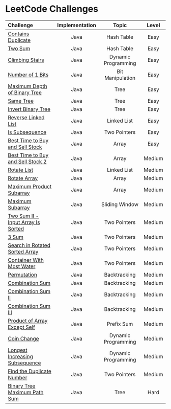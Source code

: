 # LeetCode Challenges

| Challenge                                                                                                                              | Implementation |        Topic        | Level  |
| :------------------------------------------------------------------------------------------------------------------------------------- | :------------: | :-----------------: | :----: |
| [Contains Duplicate](https://github.com/Murillo/Leetcode-Challenges/blob/main/algorithms/ContainsDuplicate.md)                         |      Java      |     Hash Table      |  Easy  |
| [Two Sum](https://github.com/Murillo/Leetcode-Challenges/blob/main/algorithms/TwoSum.md)                                               |      Java      |     Hash Table      |  Easy  |
| [Climbing Stairs](https://github.com/Murillo/Leetcode-Challenges/blob/main/algorithms/ClimbingStairs.md)                               |      Java      | Dynamic Programming |  Easy  |
| [Number of 1 Bits](https://github.com/Murillo/Leetcode-Challenges/blob/main/algorithms/NumberOf1Bits.md)                               |      Java      |  Bit Manipulation   |  Easy  |
| [Maximum Depth of Binary Tree](https://github.com/Murillo/Leetcode-Challenges/blob/main/algorithms/MaximumDepthOfBinaryTree.md)        |      Java      |        Tree         |  Easy  |
| [Same Tree](https://github.com/Murillo/Leetcode-Challenges/blob/main/algorithms/SameTree.md)                                           |      Java      |        Tree         |  Easy  |
| [Invert Binary Tree](https://github.com/Murillo/Leetcode-Challenges/blob/main/algorithms/InvertBinaryTree.md)                          |      Java      |        Tree         |  Easy  |
| [Reverse Linked List](https://github.com/Murillo/Leetcode-Challenges/blob/main/algorithms/ReverseLinkedlist.md)                        |      Java      |     Linked List     |  Easy  |
| [Is Subsequence](https://github.com/Murillo/Leetcode-Challenges/blob/main/algorithms/IsSubsequence.md)                                 |      Java      |    Two Pointers     |  Easy  |
| [Best Time to Buy and Sell Stock](https://github.com/Murillo/Leetcode-Challenges/blob/main/algorithms/BestTimeToBuyAndSellStock.md)    |      Java      |        Array        |  Easy  |
| [Best Time to Buy and Sell Stock 2](https://github.com/Murillo/Leetcode-Challenges/blob/main/algorithms/BestTimeToBuyAndSellStock2.md) |      Java      |        Array        | Medium |
| [Rotate List](https://github.com/Murillo/Leetcode-Challenges/blob/main/algorithms/RotateList.md)                                       |      Java      |     Linked List     | Medium |
| [Rotate Array](https://github.com/Murillo/Leetcode-Challenges/blob/main/algorithms/RotateArray.md)                                     |      Java      |        Array        | Medium |
| [Maximum Product Subarray](https://github.com/Murillo/Leetcode-Challenges/blob/main/algorithms/MaximumProductSubarray.md)              |      Java      |        Array        | Medium |
| [Maximum Subarray](https://github.com/Murillo/Leetcode-Challenges/blob/main/algorithms/MaximumSubarray.md)                             |      Java      |   Sliding Window    | Medium |
| [Two Sum II - Input Array Is Sorted](https://github.com/Murillo/Leetcode-Challenges/blob/main/algorithms/TwoSum2.md)                   |      Java      |    Two Pointers     | Medium |
| [3 Sum](https://github.com/Murillo/Leetcode-Challenges/blob/main/algorithms/ThreeSum.md)                                               |      Java      |    Two Pointers     | Medium |
| [Search in Rotated Sorted Array](https://github.com/Murillo/Leetcode-Challenges/blob/main/algorithms/SearchInRotatedSortedArray.md)    |      Java      |    Two Pointers     | Medium |
| [Container With Most Water](https://github.com/Murillo/Leetcode-Challenges/blob/main/algorithms/ContainerWithMostWater.md)             |      Java      |    Two Pointers     | Medium |
| [Permutation](https://github.com/Murillo/Leetcode-Challenges/blob/main/algorithms/Permutation.md)                                      |      Java      |    Backtracking     | Medium |
| [Combination Sum](https://github.com/Murillo/Leetcode-Challenges/blob/main/algorithms/CombinationSum.md)                               |      Java      |    Backtracking     | Medium |
| [Combination Sum II](https://github.com/Murillo/Leetcode-Challenges/blob/main/algorithms/CombinationSum2.md)                           |      Java      |    Backtracking     | Medium |
| [Combination Sum III](https://github.com/Murillo/Leetcode-Challenges/blob/main/algorithms/CombinationSum3.md)                          |      Java      |    Backtracking     | Medium |
| [Product of Array Except Self](https://github.com/Murillo/Leetcode-Challenges/blob/main/algorithms/ProductOfArrayExceptSelf.md)        |      Java      |     Prefix Sum      | Medium |
| [Coin Change](https://github.com/Murillo/Leetcode-Challenges/blob/main/algorithms/CoinChange.md)                                       |      Java      | Dynamic Programming | Medium |
| [Longest Increasing Subsequence](https://github.com/Murillo/Leetcode-Challenges/blob/main/algorithms/LongestIncreasingSubsequence.md)  |      Java      | Dynamic Programming | Medium |
| [Find the Duplicate Number](https://github.com/Murillo/Leetcode-Challenges/blob/main/algorithms/FindTheDuplicateNumber.md)             |      Java      |    Two Pointers     | Medium |
| [Binary Tree Maximum Path Sum](https://github.com/Murillo/Leetcode-Challenges/blob/main/algorithms/BinaryTreeMaximumPathSum.md)        |      Java      |        Tree         |  Hard  |